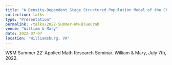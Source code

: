 ```yaml
---
title: "A Density-Dependent Stage Structured Population Model of the Chesapeake Blue Crab."
collection: talks
type: "Presentation"
permalink: /talks/2022-Summer-WM-BlueCrab
venue: "William & Mary"
date: 2022-07-07
location: "Williamsburg, VA"
---
```


W&M Summer 22’ Applied Math Research Seminar. William & Mary, July 7th, 2022.
